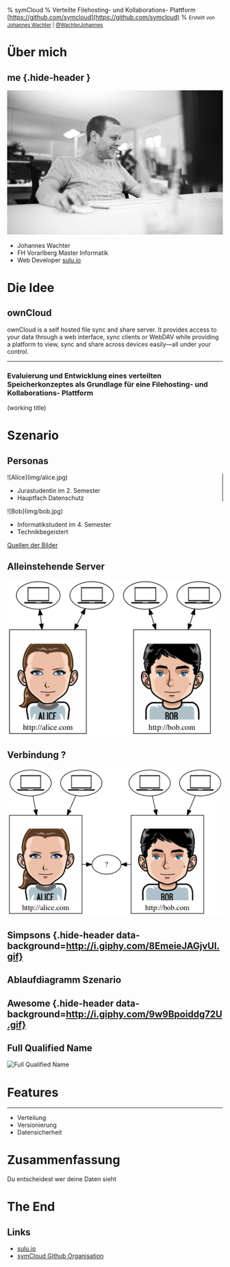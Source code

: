 % symCloud
% Verteilte Filehosting- und Kollaborations- Plattform [https://github.com/symcloud](https://github.com/symcloud)
% <small>Erstellt von [Johannes Wachter](https://github.com/wachterjohannes) | [\@WachterJohannes](https://twitter.com/WachterJohannes)</small>

# Über mich

## me {.hide-header }

!["Keeps a smile on his face even in the most desperate phases of a sprint."](img/me.jpg)

* Johannes Wachter
* FH Vorarlberg Master Informatik
* Web Developer [sulu.io](http://www.sulu.io/)

# Die Idee

## ownCloud

ownCloud is a self hosted file sync and share server. It provides access to your data
through a web interface, sync clients or WebDAV while providing a platform to view, sync
and share across devices easily—all under your control.

***

### Evaluierung und Entwicklung eines verteilten Speicherkonzeptes als Grundlage für eine Filehosting- und Kollaborations- Plattform

(working title)

# Szenario

## Personas

<div class="half" style="border-right: 1px solid;">
![Alice](img/alice.jpg)

* Jurastudentin im 2. Semester
* Hauptfach Datenschutz
</div>

<div class="half">
![Bob](img/bob.jpg)

* Informatikstudent im 4. Semester
* Technikbegeistert
</div>

[Quellen der Bilder](http://wikis.zum.de/rmg/Benutzer:Deininger_Matthias/Facharbeit/Alice_Bob_und_Mallory)

## Alleinstehende Server

![TODO Bild von zwei unverbundenen Server](img/single.png)

## Verbindung ?

![TODO Bild von zwei unverbundenen Server](img/single-question-mark.png)

## Simpsons {.hide-header data-background=http://i.giphy.com/8EmeieJAGjvUI.gif}

## Ablaufdiagramm Szenario

## Awesome {.hide-header data-background=http://i.giphy.com/9w9Bpoiddg72U.gif}

## Full Qualified Name

![Full Qualified Name](img/fqn.png)

# Features

***

* Verteilung
* Versionierung
* Datensicherheit

# Zusammenfassung

Du entscheidest wer deine Daten sieht

# The End

## Links

* [sulu.io](http://www.sulu.io)
* [symCloud Github Organisation](https://github.com/symcloud)

